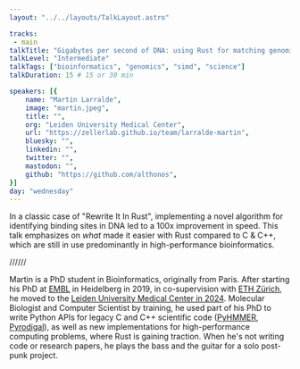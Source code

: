 ```yaml
---
layout: "../../layouts/TalkLayout.astro"

tracks: 
 - main
talkTitle: "Gigabytes per second of DNA: using Rust for matching genomic motifs"
talkLevel: "Intermediate"
talkTags: ["bioinformatics", "genomics", "simd", "science"]
talkDuration: 15 # 15 or 30 min

speakers: [{
    name: "Martin Larralde",
    image: "martin.jpeg",
    title: "",
    org: "Leiden University Medical Center",
    url: "https://zellerlab.github.io/team/larralde-martin",
    bluesky: "",
    linkedin: "",
    twitter: "",
    mastodon: "",
    github: "https://github.com/althonos",
}]
day: "wednesday"
---
```


In a classic case of "Rewrite It In Rust", implementing a novel
algorithm for identifying binding sites in DNA led to a 100x improvement in 
speed. This talk emphasizes on *what* made it easier with Rust compared
to C & C++, which are still in use predominantly in high-performance bioinformatics.

////// <!-- sepatator between abstract and bio -->

Martin is a PhD student in Bioinformatics, originally from Paris. After starting his PhD at [EMBL](https://www.embl.org/) in Heidelberg in 2019, in co-supervision with [ETH Zürich](https://ethz.ch/en.html), he moved to the [Leiden University Medical Center in 2024](https://www.lumc.nl/en/).
Molecular Biologist and Computer Scientist by training, he used part of his PhD to write Python APIs for legacy C and C++ scientific code ([PyHMMER](https://github.com/althonos/pyhmmer), [Pyrodigal](https://github.com/althonos/pyrodigal)), as well as new implementations for high-performance computing problems, where Rust is gaining traction.
When he's not writing code or research papers, he plays the bass and the guitar for a solo post-punk project.
